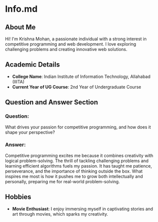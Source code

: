 # Info.md

## About Me
Hi! I'm Krishna Mohan, a passionate individual with a strong interest in competitive programming and web development. I love exploring challenging problems and creating innovative web solutions.
## Academic Details
- **College Name**: Indian Institute of Information Technology, Allahabad (IIITA)
- **Current Year of UG Course**: 2nd Year of Undergraduate Course  

## Question and Answer Section
### Question:
What drives your passion for competitive programming, and how does it shape your perspective?  

### Answer:
Competitive programming excites me because it combines creativity with logical problem-solving. The thrill of tackling challenging problems and learning efficient algorithms fuels my passion. It has taught me patience, perseverance, and the importance of thinking outside the box. What inspires me most is how it pushes me to grow both intellectually and personally, preparing me for real-world problem-solving.

## Hobbies
- **Movie Enthusiast**: I enjoy immersing myself in captivating stories and art through movies, which sparks my creativity.